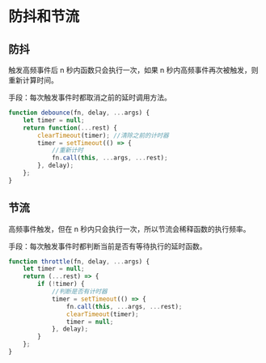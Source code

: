 # 防抖和节流

## 防抖

触发高频事件后 n 秒内函数只会执行一次，如果 n 秒内高频事件再次被触发，则重新计算时间。

手段：每次触发事件时都取消之前的延时调用方法。

```js
function debounce(fn, delay, ...args) {
	let timer = null;
	return function(...rest) {
		clearTimeout(timer); //清除之前的计时器
		timer = setTimeout(() => {
			//重新计时
			fn.call(this, ...args, ...rest);
		}, delay);
	};
}
```

## 节流

高频事件触发，但在 n 秒内只会执行一次，所以节流会稀释函数的执行频率。

手段：每次触发事件时都判断当前是否有等待执行的延时函数。

```js
function throttle(fn, delay, ...args) {
	let timer = null;
	return (...rest) => {
		if (!timer) {
			//判断是否有计时器
			timer = setTimeout(() => {
				fn.call(this, ...args, ...rest);
				clearTimeout(timer);
				timer = null;
			}, delay);
		}
	};
}
```
